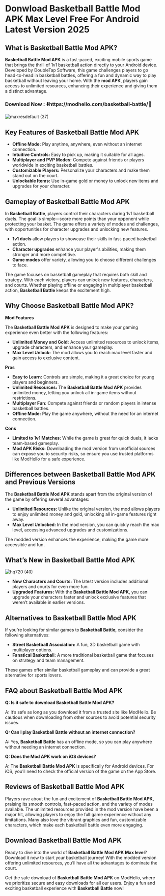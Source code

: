 # Donwload Basketball Battle Mod APK Max Level Free For Android Latest Version 2025

## What is Basketball Battle Mod APK?

**Basketball Battle Mod APK** is a fast-paced, exciting mobile sports game that brings the thrill of 1v1 basketball action directly to your Android device. Developed by DoubleTap Software, this game challenges players to go head-to-head in basketball battles, offering a fun and dynamic way to play basketball without leaving your home. With the **mod APK**, players gain access to unlimited resources, enhancing their experience and giving them a distinct advantage.


### Download Now : ⬇️https://modhello.com/basketball-battle/📲
![maxresdefault (37)](https://github.com/user-attachments/assets/5d76dae6-9426-4ead-8edf-7c6017edfafc)


## Key Features of Basketball Battle Mod APK

- **Offline Mode:** Play anytime, anywhere, even without an internet connection.
- **Intuitive Controls:** Easy to pick up, making it suitable for all ages.
- **Multiplayer and PVP Modes:** Compete against friends or players worldwide in exciting basketball battles.
- **Customizable Players:** Personalize your characters and make them stand out on the court.
- **Unlockable Items:** Use in-game gold or money to unlock new items and upgrades for your character.

## Gameplay of Basketball Battle Mod APK

In **Basketball Battle**, players control their characters during 1v1 basketball duels. The goal is simple—score more points than your opponent while protecting your basket. The game offers a variety of modes and challenges, with opportunities for character upgrades and unlocking new features.

- **1v1 duels** allow players to showcase their skills in fast-paced basketball action.
- **Character upgrades** enhance your player's abilities, making them stronger and more competitive.
- **Game modes** offer variety, allowing you to choose different challenges to face.
  
The game focuses on basketball gameplay that requires both skill and strategy. With each victory, players can unlock new features, characters, and courts. Whether playing offline or engaging in multiplayer basketball action, **Basketball Battle** keeps the excitement high.

## Why Choose Basketball Battle Mod APK?

**Mod Features**

The **Basketball Battle Mod APK** is designed to make your gaming experience even better with the following features:

- **Unlimited Money and Gold:** Access unlimited resources to unlock items, upgrade characters, and enhance your gameplay.
- **Max Level Unlock:** The mod allows you to reach max level faster and gain access to exclusive content.

**Pros**

- **Easy to Learn:** Controls are simple, making it a great choice for young players and beginners.
- **Unlimited Resources:** The **Basketball Battle Mod APK** provides unlimited money, letting you unlock all in-game items without restrictions.
- **Multiplayer Fun:** Compete against friends or random players in intense basketball battles.
- **Offline Mode:** Play the game anywhere, without the need for an internet connection.

**Cons**

- **Limited to 1v1 Matches:** While the game is great for quick duels, it lacks team-based gameplay.
- **Mod APK Risks:** Downloading the mod version from unofficial sources can expose you to security risks, so ensure you use trusted platforms like ModHello for a safe experience.

## Differences between Basketball Battle Mod APK and Previous Versions

The **Basketball Battle Mod APK** stands apart from the original version of the game by offering several advantages:

- **Unlimited Resources:** Unlike the original version, the mod allows players to enjoy unlimited money and gold, unlocking all in-game features right away.
- **Max Level Unlocked:** In the mod version, you can quickly reach the max level, accessing advanced upgrades and customizations.
  
The modded version enhances the experience, making the game more accessible and fun.

## What’s New in Basketball Battle Mod APK

![hq720 (40)](https://github.com/user-attachments/assets/0bfa3661-df77-4f23-b5e3-ca14b073e2b4)


- **New Characters and Courts:** The latest version includes additional players and courts for even more fun.
- **Upgraded Features:** With the **Basketball Battle Mod APK**, you can upgrade your characters faster and unlock exclusive features that weren’t available in earlier versions.

## Alternatives to Basketball Battle Mod APK

If you're looking for similar games to **Basketball Battle**, consider the following alternatives:

- **Street Basketball Association:** A fun, 3D basketball game with multiplayer options.
- **Fanatical Basketball:** A more traditional basketball game that focuses on strategy and team management.

These games offer similar basketball gameplay and can provide a great alternative for sports lovers.

## FAQ about Basketball Battle Mod APK

**Q: Is it safe to download Basketball Battle Mod APK?**

A: It’s safe as long as you download it from a trusted site like ModHello. Be cautious when downloading from other sources to avoid potential security issues.

**Q: Can I play Basketball Battle without an internet connection?**

A: Yes, **Basketball Battle** has an offline mode, so you can play anywhere without needing an internet connection.

**Q: Does the Mod APK work on iOS devices?**

A: The **Basketball Battle Mod APK** is specifically for Android devices. For iOS, you’ll need to check the official version of the game on the App Store.

## Reviews of Basketball Battle Mod APK

Players rave about the fun and excitement of **Basketball Battle Mod APK**, praising its smooth controls, fast-paced action, and the variety of modes available. The unlimited resources provided in the mod version have been a major hit, allowing players to enjoy the full game experience without any limitations. Many also love the vibrant graphics and fun, customizable characters, which make each basketball battle even more engaging.

## Download Basketball Battle Mod APK

Ready to dive into the world of **Basketball Battle Mod APK Max level**? Download it now to start your basketball journey! With the modded version offering unlimited resources, you’ll have all the advantages to dominate the court. 

Get the safe download of **Basketball Battle Mod APK** on ModHello, where we prioritize secure and easy downloads for all our users. Enjoy a fun and exciting basketball experience with **Basketball Battle** now!
